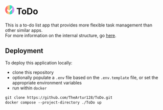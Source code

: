 <h1><img src="https://github.com/TheArtur128/ToDo/blob/main/assets/icon.png?raw=true" width="30" height="30"/> ToDo</h1>
This is a to-do list app that provides more flexible task management than other similar apps. </br>
For more information on the internal structure, go <a href="https://github.com/TheArtur128/ToDo/wiki">here</a>.

## Deployment
To deploy this application locally:
- clone this repository
- optionally populate a `.env` file based on the `.env.template` file, or set the appropriate environment variables
- run within `docker`
```
git clone https://github.com/TheArtur128/ToDo.git
docker compose --project-directory ./ToDo up
```
